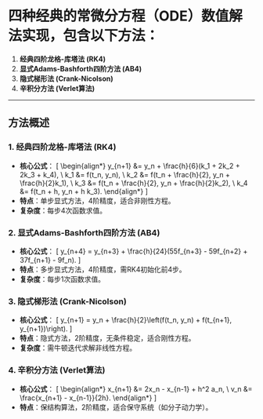 # 四种经典的常微分方程（ODE）数值解法实现，包含以下方法：

1. **经典四阶龙格-库塔法 (RK4)**  
2. **显式Adams-Bashforth四阶方法 (AB4)**  
3. **隐式梯形法 (Crank-Nicolson)**  
4. **辛积分方法 (Verlet算法)**  

---

## 方法概述

### 1. 经典四阶龙格-库塔法 (RK4)
- **核心公式**：
  \[
  \begin{align*}
  y_{n+1} &= y_n + \frac{h}{6}(k_1 + 2k_2 + 2k_3 + k_4), \\
  k_1 &= f(t_n, y_n), \\
  k_2 &= f(t_n + \frac{h}{2}, y_n + \frac{h}{2}k_1), \\
  k_3 &= f(t_n + \frac{h}{2}, y_n + \frac{h}{2}k_2), \\
  k_4 &= f(t_n + h, y_n + h k_3).
  \end{align*}
  \]
- **特点**：单步显式方法，4阶精度，适合非刚性方程。
- **复杂度**：每步4次函数求值。

### 2. 显式Adams-Bashforth四阶方法 (AB4)
- **核心公式**：
  \[
  y_{n+4} = y_{n+3} + \frac{h}{24}(55f_{n+3} - 59f_{n+2} + 37f_{n+1} - 9f_n).
  \]
- **特点**：多步显式方法，4阶精度，需RK4初始化前4步。
- **复杂度**：每步1次函数求值。

### 3. 隐式梯形法 (Crank-Nicolson)
- **核心公式**：
  \[
  y_{n+1} = y_n + \frac{h}{2}\left(f(t_n, y_n) + f(t_{n+1}, y_{n+1})\right).
  \]
- **特点**：隐式方法，2阶精度，无条件稳定，适合刚性方程。
- **复杂度**：需牛顿迭代求解非线性方程。

### 4. 辛积分方法 (Verlet算法)
- **核心公式**：
  \[
  \begin{align*}
  x_{n+1} &= 2x_n - x_{n-1} + h^2 a_n, \\
  v_n &= \frac{x_{n+1} - x_{n-1}}{2h}.
  \end{align*}
  \]
- **特点**：保结构算法，2阶精度，适合保守系统（如分子动力学）。

